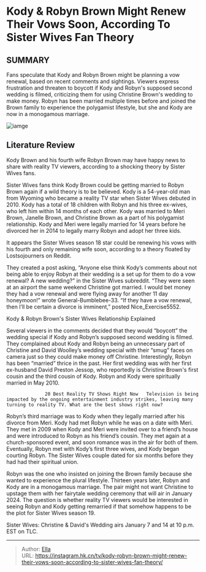 # Kody &amp; Robyn Brown Might Renew Their Vows Soon, According To Sister Wives Fan Theory


## SUMMARY 



  Fans speculate that Kody and Robyn Brown might be planning a vow renewal, based on recent comments and sightings.   Viewers express frustration and threaten to boycott if Kody and Robyn&#39;s supposed second wedding is filmed, criticizing them for using Christine Brown&#39;s wedding to make money.   Robyn has been married multiple times before and joined the Brown family to experience the polygamist lifestyle, but she and Kody are now in a monogamous marriage.  

![iamge](https://static1.srcdn.com/wordpress/wp-content/uploads/2023/11/sister-wives-kody-robyn-are-irresponsible-for-keeping-this-item-within-reach-of-kids-grandkids.jpg)

## Literature Review
Kody Brown and his fourth wife Robyn Brown may have happy news to share with reality TV viewers, according to a shocking theory by Sister Wives fans.




Sister Wives fans think Kody Brown could be getting married to Robyn Brown again if a wild theory is to be believed. Kody is a 54-year-old man from Wyoming who became a reality TV star when Sister Wives debuted in 2010. Kody has a total of 18 children with Robyn and his three ex-wives, who left him within 14 months of each other. Kody was married to Meri Brown, Janelle Brown, and Christine Brown as a part of his polygamist relationship. Kody and Meri were legally married for 14 years before he divorced her in 2014 to legally marry Robyn and adopt her three kids.




It appears the Sister Wives season 18 star could be renewing his vows with his fourth and only remaining wife soon, according to a theory floated by Lostsojourners on Reddit.


 

They created a post asking, “Anyone else think Kody’s comments about not being able to enjoy Robyn at their wedding is a set up for them to do a vow renewal? A new wedding?” in the Sister Wives subreddit. “They were seen at an airport the same weekend Christine got married. I would bet money they had a vow renewal and were flying away for another 11 day honeymoon!” wrote General-Bumblebee-33. “If they have a vow renewal, then I’ll be certain a divorce is imminent,” posted Nice_Exercise5552.


 Kody &amp; Robyn Brown&#39;s Sister Wives Relationship Explained 
          




Several viewers in the comments decided that they would “boycott” the wedding special if Kody and Robyn’s supposed second wedding is filmed. They complained about Kody and Robyn being an unnecessary part of Christine and David Woolley’s wedding special with their “smug” faces on camera just so they could make money off Christine. Interestingly, Robyn has been “married” thrice in the past. Her first wedding was with her first ex-husband David Preston Jessop, who reportedly is Christine Brown&#39;s first cousin and the third cousin of Kody. Robyn and Kody were spiritually married in May 2010.

                  20 Best Reality TV Shows Right Now   Television is being impacted by the ongoing entertainment industry strikes, leaving many turning to reality TV. What are the best shows right now?    

Robyn’s third marriage was to Kody when they legally married after his divorce from Meri. Kody had met Robyn while he was on a date with Meri. They met in 2009 when Kody and Meri were invited over to a friend’s house and were introduced to Robyn as his friend’s cousin. They met again at a church-sponsored event, and soon romance was in the air for both of them. Eventually, Robyn met with Kody’s first three wives, and Kody began courting Robyn. The Sister Wives couple dated for six months before they had had their spiritual union.




Robyn was the one who insisted on joining the Brown family because she wanted to experience the plural lifestyle. Thirteen years later, Robyn and Kody are in a monogamous marriage. The pair might not want Christine to upstage them with her fairytale wedding ceremony that will air in January 2024. The question is whether reality TV viewers would be interested in seeing Robyn and Kody getting remarried if that somehow happens to be the plot for Sister Wives season 19.



Sister Wives: Christine &amp; David&#39;s Wedding airs January 7 and 14 at 10 p.m. EST on TLC.






---

> Author: [Ella](https://instagram.hk.cn/)  
> URL: https://instagram.hk.cn/tv/kody-robyn-brown-might-renew-their-vows-soon-according-to-sister-wives-fan-theory/  

